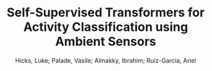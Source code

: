 ---
paperId: 48
author: Hicks, Luke; Palade, Vasile; Almakky, Ibrahim; Ruiz-Garcia, Ariel
title: Self-Supervised Transformers for Activity Classification using Ambient Sensors
pdf: Hicks_Poster_48.pdf
poster: Hicks_Poster_48.png
alt: --
type: Poster
topic: Machine Learning
link: --
conference: neurips
year: 2020
tags: neurips-2020
---